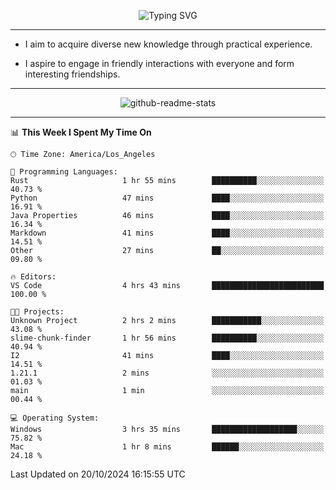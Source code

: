 <p align="center">
  <img src="https://readme-typing-svg.demolab.com?font=Fira+Code&weight=500&size=32&duration=2500&pause=1600&center=true&vCenter=true&random=false&width=1024&height=64&lines=Hi+there+%F0%9F%91%8B;I'm+delighted+you+could+make+it+here+%F0%9F%8E%89;I'm+Harry%2C+a+college+student+still+finding+my+way" alt="Typing SVG" />
</p>


---


- I aim to acquire diverse new knowledge through practical experience.

- I aspire to engage in friendly interactions with everyone and form interesting friendships.


---


<p align="center">
  <img src="https://github-readme-stats.vercel.app/api?username=Harry-Jing&show_icons=true" alt="github-readme-stats"/>
</p>


---

<!--START_SECTION:waka-->
📊 **This Week I Spent My Time On** 

```text
🕑︎ Time Zone: America/Los_Angeles

💬 Programming Languages: 
Rust                     1 hr 55 mins        ██████████░░░░░░░░░░░░░░░   40.73 % 
Python                   47 mins             ████░░░░░░░░░░░░░░░░░░░░░   16.91 % 
Java Properties          46 mins             ████░░░░░░░░░░░░░░░░░░░░░   16.34 % 
Markdown                 41 mins             ████░░░░░░░░░░░░░░░░░░░░░   14.51 % 
Other                    27 mins             ██░░░░░░░░░░░░░░░░░░░░░░░   09.80 % 

🔥 Editors: 
VS Code                  4 hrs 43 mins       █████████████████████████   100.00 % 

🐱‍💻 Projects: 
Unknown Project          2 hrs 2 mins        ███████████░░░░░░░░░░░░░░   43.08 % 
slime-chunk-finder       1 hr 56 mins        ██████████░░░░░░░░░░░░░░░   40.94 % 
I2                       41 mins             ████░░░░░░░░░░░░░░░░░░░░░   14.51 % 
1.21.1                   2 mins              ░░░░░░░░░░░░░░░░░░░░░░░░░   01.03 % 
main                     1 min               ░░░░░░░░░░░░░░░░░░░░░░░░░   00.44 % 

💻 Operating System: 
Windows                  3 hrs 35 mins       ███████████████████░░░░░░   75.82 % 
Mac                      1 hr 8 mins         ██████░░░░░░░░░░░░░░░░░░░   24.18 % 
```


 Last Updated on 20/10/2024 16:15:55 UTC
<!--END_SECTION:waka-->
